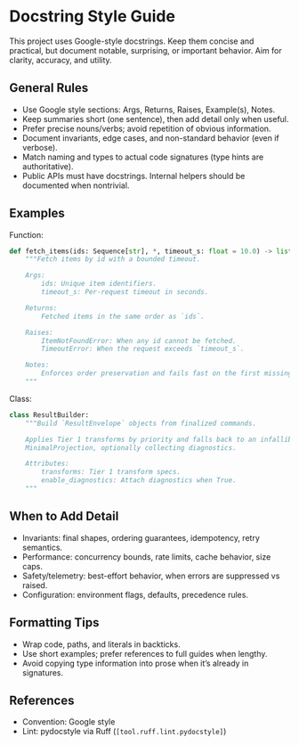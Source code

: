 # Docstring Style Guide

This project uses Google-style docstrings. Keep them concise and practical, but document notable, surprising, or important behavior. Aim for clarity, accuracy, and utility.

## General Rules

- Use Google style sections: Args, Returns, Raises, Example(s), Notes.
- Keep summaries short (one sentence), then add detail only when useful.
- Prefer precise nouns/verbs; avoid repetition of obvious information.
- Document invariants, edge cases, and non-standard behavior (even if verbose).
- Match naming and types to actual code signatures (type hints are authoritative).
- Public APIs must have docstrings. Internal helpers should be documented when nontrivial.

## Examples

Function:

```python
def fetch_items(ids: Sequence[str], *, timeout_s: float = 10.0) -> list[Item]:
    """Fetch items by id with a bounded timeout.

    Args:
        ids: Unique item identifiers.
        timeout_s: Per-request timeout in seconds.

    Returns:
        Fetched items in the same order as `ids`.

    Raises:
        ItemNotFoundError: When any id cannot be fetched.
        TimeoutError: When the request exceeds `timeout_s`.

    Notes:
        Enforces order preservation and fails fast on the first missing id.
    """
```

Class:

```python
class ResultBuilder:
    """Build `ResultEnvelope` objects from finalized commands.

    Applies Tier 1 transforms by priority and falls back to an infallible
    MinimalProjection, optionally collecting diagnostics.

    Attributes:
        transforms: Tier 1 transform specs.
        enable_diagnostics: Attach diagnostics when True.
    """
```

## When to Add Detail

- Invariants: final shapes, ordering guarantees, idempotency, retry semantics.
- Performance: concurrency bounds, rate limits, cache behavior, size caps.
- Safety/telemetry: best-effort behavior, when errors are suppressed vs raised.
- Configuration: environment flags, defaults, precedence rules.

## Formatting Tips

- Wrap code, paths, and literals in backticks.
- Use short examples; prefer references to full guides when lengthy.
- Avoid copying type information into prose when it’s already in signatures.

## References

- Convention: Google style
- Lint: pydocstyle via Ruff (`[tool.ruff.lint.pydocstyle]`)
